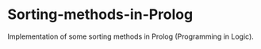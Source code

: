 # Sorting-methods-in-Prolog
Implementation of some sorting methods in Prolog (Programming in Logic).
